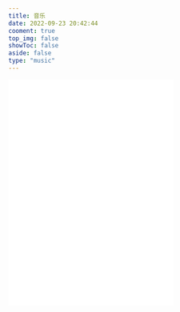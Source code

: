 ```yaml
---
title: 音乐
date: 2022-09-23 20:42:44
cooment: true
top_img: false
showToc: false
aside: false
type: "music"
---
```






<iframe frameborder="no" border="0" marginwidth="0" marginheight="0" width=330 height=450 src="//music.163.com/outchain/player?type=0&id=7650346104&auto=0&height=430"></iframe>
